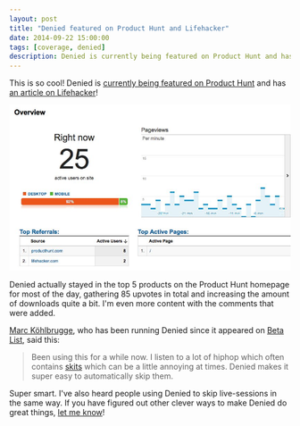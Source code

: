 ```yaml
---
layout: post
title: "Denied featured on Product Hunt and Lifehacker"
date: 2014-09-22 15:00:00
tags: [coverage, denied]
description: Denied is currently being featured on Product Hunt and has an article on Lifehacker.
---
```


This is so cool! Denied is [currently being featured on Product Hunt](http://producthunt.com/posts/denied) and has [an article on Lifehacker](http://lifehacker.com/denied-automatically-skips-music-you-dont-like-in-spoti-1637540911)!

<!-- more -->

![Initial hits from Product Hunt and Lifehacker](/assets/img/news/denied-producthunt-lifehacker-ga.jpg)

Denied actually stayed in the top 5 products on the Product Hunt homepage for most of the day, gathering 85 upvotes in total and increasing the amount of downloads quite a bit. I'm even more content with the comments that were added.

[Marc Köhlbrugge](https://twitter.com/marckohlbrugge), who has been running Denied since it appeared on [Beta List](http://betalist.com/startups/denied), said this:

> Been using this for a while now. I listen to a lot of hiphop which often contains [skits](http://en.wikipedia.org/wiki/Hip_hop_skit) which can be a little annoying at times. Denied makes it super easy to automatically skip them.

Super smart. I've also heard people using Denied to skip live-sessions in the same way. If you have figured out other clever ways to make Denied do great things, [let me know](https://www.twitter.com/deniedapp)!
